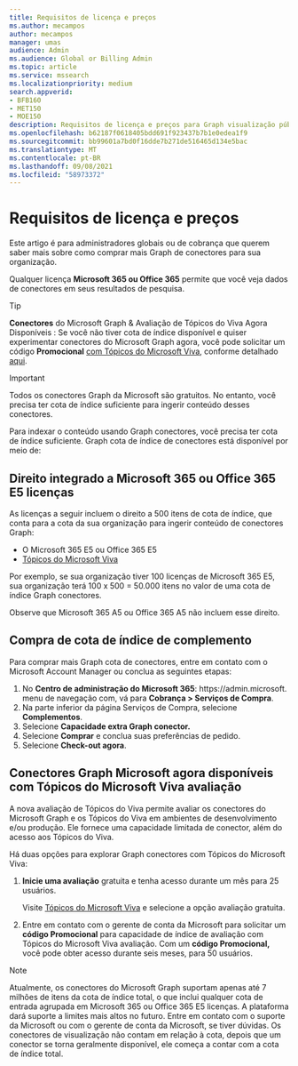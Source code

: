 ```yaml
---
title: Requisitos de licença e preços
ms.author: mecampos
author: mecampos
manager: umas
audience: Admin
ms.audience: Global or Billing Admin
ms.topic: article
ms.service: mssearch
ms.localizationpriority: medium
search.appverid:
- BFB160
- MET150
- MOE150
description: Requisitos de licença e preços para Graph visualização pública de conectores da Microsoft para Pesquisa da Microsoft
ms.openlocfilehash: b62187f0618405bdd691f923437b7b1e0edea1f9
ms.sourcegitcommit: bb99601a7bd0f16dde7b271de516465d134e5bac
ms.translationtype: MT
ms.contentlocale: pt-BR
ms.lasthandoff: 09/08/2021
ms.locfileid: "58973372"
---
```

<!---Previous ms.author: rusamai --->

# <a name="license-requirements-and-pricing"></a>Requisitos de licença e preços

Este artigo é para administradores globais ou de cobrança que querem saber mais sobre como comprar mais Graph de conectores para sua organização.

Qualquer licença **Microsoft 365 ou Office 365** permite que você veja dados de conectores em seus resultados de pesquisa.

> [!TIP]
> **Conectores** do Microsoft Graph & Avaliação de Tópicos do Viva Agora Disponíveis : Se você não tiver cota de índice disponível e quiser experimentar conectores do Microsoft Graph agora, você pode solicitar um código **Promocional** [com Tópicos do Microsoft Viva](https://www.microsoft.com/microsoft-viva/topics?activetab=pivot:overviewtab), conforme detalhado [aqui](#microsoft-graph-connectors-now-available-with-microsoft-viva-topics-trial).

>[!IMPORTANT]
>Todos os conectores Graph da Microsoft são gratuitos. No entanto, você precisa ter cota de índice suficiente para ingerir conteúdo desses conectores.

Para indexar o conteúdo usando Graph conectores, você precisa ter cota de índice suficiente. Graph cota de índice de conectores está disponível por meio de:

## <a name="entitlement-built-into-microsoft-365-or-office-365-e5-licenses"></a>Direito integrado a Microsoft 365 ou Office 365 E5 licenças

As licenças a seguir incluem o direito a 500 itens de cota de índice, que conta para a cota da sua organização para ingerir conteúdo de conectores Graph:

* O Microsoft 365 E5 ou Office 365 E5
* [ Tópicos do Microsoft Viva ](https://www.microsoft.com/microsoft-viva/topics?activetab=pivot:overviewtab)

Por exemplo, se sua organização tiver 100 licenças de Microsoft 365 E5, sua organização terá 100 x 500 = 50.000 itens no valor de uma cota de índice Graph conectores.

<!---Comment requested in PR#143--->
Observe que Microsoft 365 A5 ou Office 365 A5 não incluem esse direito.

## <a name="purchase-of-add-on-index-quota"></a>Compra de cota de índice de complemento
Para comprar mais Graph cota de conectores, entre em contato com o Microsoft Account Manager ou conclua as seguintes etapas:

1. No **Centro de administração do Microsoft 365**: https://<span>admin.microsoft.</span> menu de navegação com, vá para **Cobrança > Serviços de Compra**.
2. Na parte inferior da página Serviços de Compra, selecione **Complementos**.
3. Selecione **Capacidade extra Graph conector.**
4. Selecione **Comprar** e conclua suas preferências de pedido.
5. Selecione **Check-out agora**.

## <a name="microsoft-graph-connectors-now-available-with-microsoft-viva-topics-trial"></a>Conectores Graph Microsoft agora disponíveis com Tópicos do Microsoft Viva avaliação
 A nova avaliação de Tópicos do Viva permite avaliar os conectores do Microsoft Graph e os Tópicos do Viva em ambientes de desenvolvimento e/ou produção. Ele fornece uma capacidade limitada de conector, além do acesso aos Tópicos do Viva.

Há duas opções para explorar Graph conectores com Tópicos do Microsoft Viva:

1. **Inicie uma avaliação** gratuita e tenha acesso durante um mês para 25 usuários.

     Visite [Tópicos do Microsoft Viva](https://www.microsoft.com/microsoft-viva/topics?activetab=pivot:overviewtab) e selecione a opção avaliação gratuita.

2. Entre em contato com o gerente de conta da Microsoft para solicitar um **código Promocional** para capacidade de índice de avaliação com Tópicos do Microsoft Viva avaliação. Com um **código Promocional,** você pode obter acesso durante seis meses, para 50 usuários.

> [!NOTE]
> Atualmente, os conectores do Microsoft Graph suportam apenas até 7 milhões de itens da cota de índice total, o que inclui qualquer cota de entrada agrupada em Microsoft 365 ou Office 365 E5 licenças. A plataforma dará suporte a limites mais altos no futuro. Entre em contato com o suporte da Microsoft ou com o gerente de conta da Microsoft, se tiver dúvidas.
> Os conectores de visualização não contam em relação à cota, depois que um conector se torna geralmente disponível, ele começa a contar com a cota de índice total.
